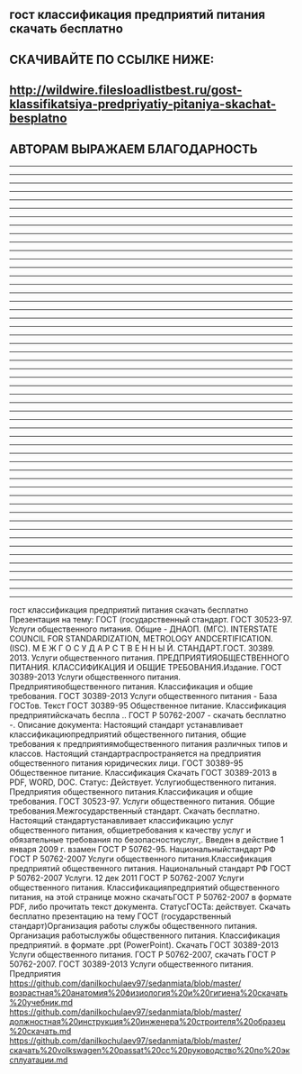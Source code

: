 гост классификация предприятий питания скачать бесплатно
--------------------------------------------------
СКАЧИВАЙТЕ ПО ССЫЛКЕ НИЖЕ:
--------------------------------------------------
http://wildwire.filesloadlistbest.ru/gost-klassifikatsiya-predpriyatiy-pitaniya-skachat-besplatno
--------------------------------------------------
АВТОРАМ ВЫРАЖАЕМ БЛАГОДАРНОСТЬ
--------------------------------------------------
--------------------------------------------------
--------------------------------------------------
--------------------------------------------------
--------------------------------------------------
--------------------------------------------------
--------------------------------------------------
--------------------------------------------------
--------------------------------------------------
--------------------------------------------------
--------------------------------------------------
--------------------------------------------------
--------------------------------------------------
--------------------------------------------------
--------------------------------------------------
--------------------------------------------------
--------------------------------------------------
--------------------------------------------------
--------------------------------------------------
--------------------------------------------------
--------------------------------------------------
--------------------------------------------------
--------------------------------------------------
--------------------------------------------------
--------------------------------------------------
--------------------------------------------------
--------------------------------------------------
--------------------------------------------------
--------------------------------------------------
--------------------------------------------------
--------------------------------------------------
--------------------------------------------------
--------------------------------------------------
--------------------------------------------------
--------------------------------------------------
--------------------------------------------------
--------------------------------------------------
--------------------------------------------------
--------------------------------------------------
--------------------------------------------------
--------------------------------------------------
--------------------------------------------------
--------------------------------------------------
--------------------------------------------------
--------------------------------------------------
--------------------------------------------------
--------------------------------------------------
--------------------------------------------------
--------------------------------------------------
--------------------------------------------------
--------------------------------------------------
--------------------------------------------------
--------------------------------------------------
гост классификация предприятий питания скачать бесплатно Презентация на тему: ГОСТ (государственный стандарт. ГОСТ 30523-97. Услуги общественного питания. Общие  - ДНАОП. (МГС). INTERSTATE COUNCIL FOR STANDARDIZATION, METROLOGY ANDCERTIFICATION. (ISC). М Е Ж Г О С У Д А Р С Т В Е Н Н Ы Й. СТАНДАРТ.ГОСТ. 30389. 2013. Услуги общественного питания. ПРЕДПРИЯТИЯОБЩЕСТВЕННОГО ПИТАНИЯ. КЛАССИФИКАЦИЯ И ОБЩИЕ ТРЕБОВАНИЯ.Издание. ГОСТ 30389-2013 Услуги общественного питания. Предприятияобщественного питания. Классификация и общие требования. ГОСТ 30389-2013 Услуги общественного питания  - База ГОСТов. Текст ГОСТ 30389-95 Общественное питание. Классификация предприятийскачать беспла .. ГОСТ Р 50762-2007 - скачать бесплатно -. Описание документа: Настоящий стандарт устанавливает классификациюпредприятий общественного питания, общие требования к предприятиямобщественного питания различных типов и классов. Настоящий стандартраспространяется на предприятия общественного питания юридических лици. ГОСТ 30389-95 Общественное питание. Классификация
Скачать ГОСТ 30389-2013 в PDF, WORD, DOC. Статус: Действует. Услугиобщественного питания. Предприятия общественного питания.Классификация и общие требования. ГОСТ 30523-97. Услуги общественного питания. Общие требования.Межгосударственный стандарт. Скачать бесплатно.  Настоящий стандартустанавливает классификацию услуг общественного питания, общиетребования к качеству услуг и обязательные требования по безопасностиуслуг,. Введен в действие 1 января 2009 г. взамен ГОСТ Р 50762-95. Национальныйстандарт РФ ГОСТ Р 50762-2007 Услуги общественного питания.Классификация предприятий общественного питания. Национальный стандарт РФ ГОСТ Р 50762-2007 Услуги. 12 дек 2011  ГОСТ Р 50762-2007 Услуги общественного питания. Классификацияпредприятий общественного питания, на этой странице можно скачатьГОСТ Р 50762-2007 в формате PDF, либо прочитать текст документа. СтатусГОСТа: действует. Скачать бесплатно презентацию на тему ГОСТ (государственный стандарт)Организация работы службы общественного питания. Организация работыслужбы общественного питания. Классификация предприятий. в формате .ppt (PowerPoint). Скачать ГОСТ 30389-2013 Услуги общественного питания. ГОСТ Р 50762-2007, скачать ГОСТ Р 50762-2007. ГОСТ 30389-2013 Услуги общественного питания. Предприятия
https://github.com/danilkochulaev97/sedanmiata/blob/master/возрастная%20анатомия%20физиология%20и%20гигиена%20скачать%20учебник.md
https://github.com/danilkochulaev97/sedanmiata/blob/master/должностная%20инструкция%20инженера%20строителя%20образец%20скачать.md
https://github.com/danilkochulaev97/sedanmiata/blob/master/скачать%20volkswagen%20passat%20cc%20руководство%20по%20эксплуатации.md